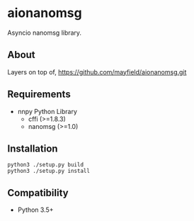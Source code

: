 aionanomsg
========
Asyncio nanomsg library.


About
--------
Layers on top of, https://github.com/mayfield/aionanomsg.git


Requirements
--------
* nnpy Python Library
    * cffi (>=1.8.3)
    * nanomsg (>=1.0)


Installation
--------
    python3 ./setup.py build
    python3 ./setup.py install


Compatibility
--------
* Python 3.5+
